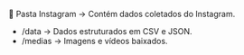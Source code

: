 📸 Pasta Instagram → Contém dados coletados do Instagram.
- /data → Dados estruturados em CSV e JSON.
- /medias → Imagens e vídeos baixados.
